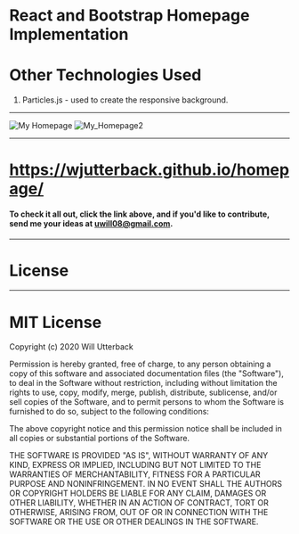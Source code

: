 # React and Bootstrap Homepage Implementation

# Other Technologies Used

1. Particles.js - used to create the responsive background.

---

![My Homepage](/public/assets/img/markdown.png)
![My_Homepage2](/public/assets/img/markdown2.png)

---

# https://wjutterback.github.io/homepage/

#### To check it all out, click the link above, and if you'd like to contribute, send me your ideas at uwill08@gmail.com.

---

# License

---

# MIT License

Copyright (c) 2020 Will Utterback

Permission is hereby granted, free of charge, to any person obtaining a copy of this software and associated documentation files (the "Software"), to deal in the Software without restriction, including without limitation the rights to use, copy, modify, merge, publish, distribute, sublicense, and/or sell copies of the Software, and to permit persons to whom the Software is furnished to do so, subject to the following conditions:

The above copyright notice and this permission notice shall be included in all copies or substantial portions of the Software.

THE SOFTWARE IS PROVIDED "AS IS", WITHOUT WARRANTY OF ANY KIND, EXPRESS OR IMPLIED, INCLUDING BUT NOT LIMITED TO THE WARRANTIES OF MERCHANTABILITY, FITNESS FOR A PARTICULAR PURPOSE AND NONINFRINGEMENT. IN NO EVENT SHALL THE AUTHORS OR COPYRIGHT HOLDERS BE LIABLE FOR ANY CLAIM, DAMAGES OR OTHER LIABILITY, WHETHER IN AN ACTION OF CONTRACT, TORT OR OTHERWISE, ARISING FROM, OUT OF OR IN CONNECTION WITH THE SOFTWARE OR THE USE OR OTHER DEALINGS IN THE SOFTWARE.
